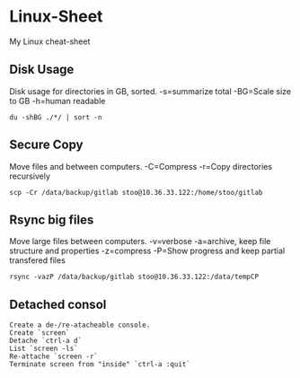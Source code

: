 # Linux-Sheet
My Linux cheat-sheet
## Disk Usage
Disk usage for directories in GB, sorted.
-s=summarize total -BG=Scale size to GB  -h=human readable

`du -shBG ./*/ | sort -n`
## Secure Copy
Move files and between computers.
-C=Compress -r=Copy directories recursively

`scp -Cr /data/backup/gitlab stoo@10.36.33.122:/home/stoo/gitlab`
## Rsync big files
Move large files between computers.
-v=verbose -a=archive, keep file structure and properties -z=compress -P=Show progress and keep partial transfered files

`rsync -vazP /data/backup/gitlab stoo@10.36.33.122:/data/tempCP`

## Detached consol
```
Create a de-/re-atacheable console.
Create `screen`
Detache `ctrl-a d`
List `screen -ls`
Re-attache `screen -r`
Terminate screen from "inside" `ctrl-a :quit`
```
